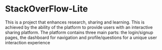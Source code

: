 # StackOverFlow-Lite
This is a project that enhances research, sharing and learning. 
This is achieved by the ability of the platform to provide users with an interactive sharing platform.
The platform contains three main parts: the login/signup pages, the dashboard for navigation and profile/questions for a unique user interaction experience

